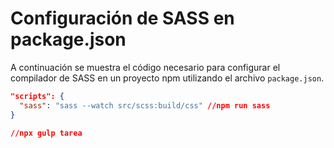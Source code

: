 # Configuración de SASS en package.json

A continuación se muestra el código necesario para configurar el compilador de SASS en un proyecto npm utilizando el archivo `package.json`.

```json
"scripts": {
  "sass": "sass --watch src/scss:build/css" //npm run sass
}

//npx gulp tarea